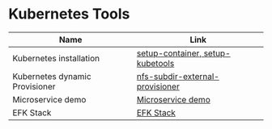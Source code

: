 # Kubernetes Tools 

| Name                            | Link                                                                                                  |
|---------------------------------|-------------------------------------------------------------------------------------------------------|
| Kubernetes installation | [setup-container, setup-kubetools](https://github.com/sandervanvugt/cka)                              |    
| Kubernetes dynamic Provisioner  | [nfs-subdir-external-provisioner](https://github.com/kubernetes-sigs/nfs-subdir-external-provisioner) |
| Microservice demo | [Microservice demo](https://github.com/GoogleCloudPlatform/microservices-demo)                        |
| EFK Stack | [EFK Stack](https://waspro.tistory.com/762) |
